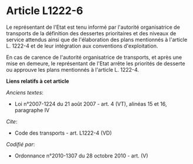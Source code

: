 # Article L1222-6

Le représentant de l'Etat est tenu informé par l'autorité organisatrice de transports de la définition des dessertes
prioritaires et des niveaux de service attendus ainsi que de l'élaboration des plans mentionnés à l'article L. 1222-4 et de
leur intégration aux conventions d'exploitation. 

En cas de carence de l'autorité organisatrice de transports, et après une mise en demeure, le représentant de l'Etat arrête
les priorités de desserte ou approuve les plans mentionnés à l'article L. 1222-4.

**Liens relatifs à cet article**

_Anciens textes_:

  - Loi n°2007-1224 du 21 août 2007 - art. 4 (VT), alinéas 15 et 16, paragraphe IV

_Cite_:

  - Code des transports - art. L1222-4 (VD)

_Codifié par_:

  - Ordonnance n°2010-1307 du 28 octobre 2010 - art. (V)
